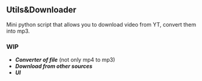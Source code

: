 ## Utils&Downloader

Mini python script that allows you to download video from YT, convert them into mp3.

### WIP

- **_Converter of file_** (not only mp4 to mp3)
- **_Download from other sources_**
- **_UI_**
